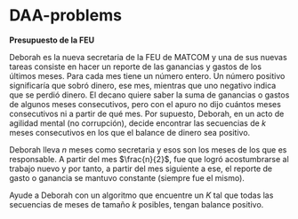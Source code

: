 # DAA-problems

**Presupuesto de la FEU**

Deborah es la nueva secretaria de la FEU de MATCOM y una de sus nuevas
tareas consiste en hacer un reporte de las ganancias y gastos de los
últimos meses. Para cada mes tiene un número entero. Un número positivo
significaría que sobró dinero, ese mes, mientras que uno negativo indica
que se perdió dinero. El decano quiere saber la suma de ganancias o
gastos de algunos meses consecutivos, pero con el apuro no dijo cuántos
meses consecutivos ni a partir de qué mes. Por supuesto, Deborah, en un
acto de agilidad mental (no corrupción), decide encontrar las secuencias
de $k$ meses consecutivos en los que el balance de dinero sea positivo.

Deborah lleva $n$ meses como secretaria y esos son los meses de los que
es responsable. A partir del mes $\frac{n}{2}$, fue que logró
acostumbrarse al trabajo nuevo y por tanto, a partir del mes siguiente a
ese, el reporte de gasto o ganancia se mantuvo constante (siempre fue el
mismo).

Ayude a Deborah con un algoritmo que encuentre un $K$ tal que
todas las secuencias de meses de tamaño $k$ posibles, tengan balance
positivo.


